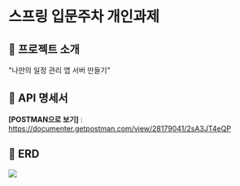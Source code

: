 # 스프링 입문주차 개인과제

## 📍 프로젝트 소개
"나만의 일정 관리 앱 서버 만들기"

## 📍 API 명세서
**[POSTMAN으로 보기]** : https://documenter.getpostman.com/view/28179041/2sA3JT4eQP

## 📍 ERD

<img src ="https://github.com/llocr/NBCamp-Spring-Schedule/assets/114149212/22e6fd5c-acb2-4cc2-b954-bf027c22436c">
